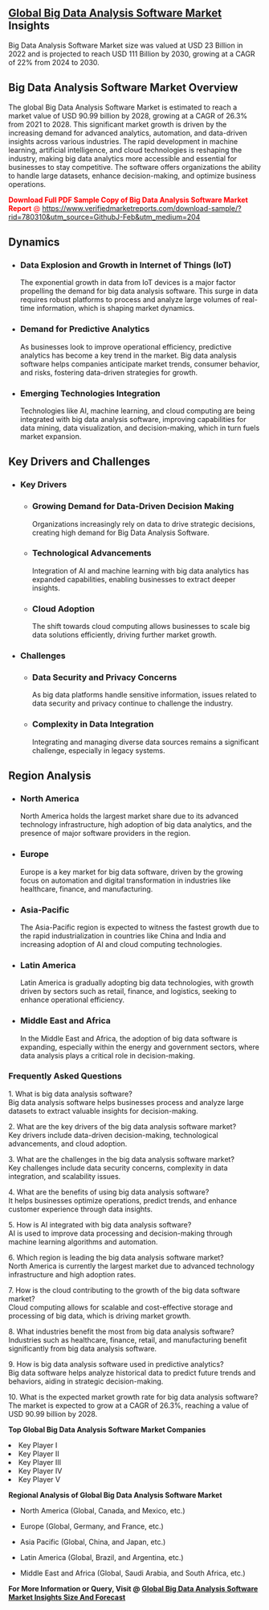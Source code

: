 <h2><a href="https://www.verifiedmarketreports.com/download-sample/?rid=780310&amp;utm_source=GithubJ&amp;utm_medium=204" target="_blank">Global Big Data Analysis Software Market</a> Insights</h2><p>Big Data Analysis Software Market size was valued at USD 23 Billion in 2022 and is projected to reach USD 111 Billion by 2030, growing at a CAGR of 22% from 2024 to 2030.</p><p> <h2>Big Data Analysis Software Market Overview</h2> <p>The global Big Data Analysis Software Market is estimated to reach a market value of USD 90.99 billion by 2028, growing at a CAGR of 26.3% from 2021 to 2028. This significant market growth is driven by the increasing demand for advanced analytics, automation, and data-driven insights across various industries. The rapid development in machine learning, artificial intelligence, and cloud technologies is reshaping the industry, making big data analytics more accessible and essential for businesses to stay competitive. The software offers organizations the ability to handle large datasets, enhance decision-making, and optimize business operations. </p> <p><p><span class=""><span style="color: #ff0000;"><strong>Download Full PDF Sample Copy of Big Data Analysis Software Market Report</strong> @ </span><a href="https://www.verifiedmarketreports.com/download-sample/?rid=780310&amp;utm_source=GithubJ-Feb&amp;utm_medium=204" target="_blank">https://www.verifiedmarketreports.com/download-sample/?rid=780310&amp;utm_source=GithubJ-Feb&amp;utm_medium=204</a></span></p></p> <h2>Dynamics</h2> <ul> <li><h3>Data Explosion and Growth in Internet of Things (IoT)</h3> The exponential growth in data from IoT devices is a major factor propelling the demand for big data analysis software. This surge in data requires robust platforms to process and analyze large volumes of real-time information, which is shaping market dynamics.</li> <li><h3>Demand for Predictive Analytics</h3> As businesses look to improve operational efficiency, predictive analytics has become a key trend in the market. Big data analysis software helps companies anticipate market trends, consumer behavior, and risks, fostering data-driven strategies for growth.</li> <li><h3>Emerging Technologies Integration</h3> Technologies like AI, machine learning, and cloud computing are being integrated with big data analysis software, improving capabilities for data mining, data visualization, and decision-making, which in turn fuels market expansion.</li> </ul> <h2>Key Drivers and Challenges</h2> <ul> <li><h3>Key Drivers</h3> <ul> <li><h3>Growing Demand for Data-Driven Decision Making</h3> Organizations increasingly rely on data to drive strategic decisions, creating high demand for Big Data Analysis Software.</li> <li><h3>Technological Advancements</h3> Integration of AI and machine learning with big data analytics has expanded capabilities, enabling businesses to extract deeper insights.</li> <li><h3>Cloud Adoption</h3> The shift towards cloud computing allows businesses to scale big data solutions efficiently, driving further market growth.</li> </ul> </li> <li><h3>Challenges</h3> <ul> <li><h3>Data Security and Privacy Concerns</h3> As big data platforms handle sensitive information, issues related to data security and privacy continue to challenge the industry.</li> <li><h3>Complexity in Data Integration</h3> Integrating and managing diverse data sources remains a significant challenge, especially in legacy systems.</li> </ul> </li> </ul> <h2>Region Analysis</h2> <ul> <li><h3>North America</h3> North America holds the largest market share due to its advanced technology infrastructure, high adoption of big data analytics, and the presence of major software providers in the region.</li> <li><h3>Europe</h3> Europe is a key market for big data software, driven by the growing focus on automation and digital transformation in industries like healthcare, finance, and manufacturing.</li> <li><h3>Asia-Pacific</h3> The Asia-Pacific region is expected to witness the fastest growth due to the rapid industrialization in countries like China and India and increasing adoption of AI and cloud computing technologies.</li> <li><h3>Latin America</h3> Latin America is gradually adopting big data technologies, with growth driven by sectors such as retail, finance, and logistics, seeking to enhance operational efficiency.</li> <li><h3>Middle East and Africa</h3> In the Middle East and Africa, the adoption of big data software is expanding, especially within the energy and government sectors, where data analysis plays a critical role in decision-making.</li> </ul> <h3>Frequently Asked Questions</h3> <p>1. What is big data analysis software? <br> Big data analysis software helps businesses process and analyze large datasets to extract valuable insights for decision-making.</p> <p>2. What are the key drivers of the big data analysis software market? <br> Key drivers include data-driven decision-making, technological advancements, and cloud adoption.</p> <p>3. What are the challenges in the big data analysis software market? <br> Key challenges include data security concerns, complexity in data integration, and scalability issues.</p> <p>4. What are the benefits of using big data analysis software? <br> It helps businesses optimize operations, predict trends, and enhance customer experience through data insights.</p> <p>5. How is AI integrated with big data analysis software? <br> AI is used to improve data processing and decision-making through machine learning algorithms and automation.</p> <p>6. Which region is leading the big data analysis software market? <br> North America is currently the largest market due to advanced technology infrastructure and high adoption rates.</p> <p>7. How is the cloud contributing to the growth of the big data software market? <br> Cloud computing allows for scalable and cost-effective storage and processing of big data, which is driving market growth.</p> <p>8. What industries benefit the most from big data analysis software? <br> Industries such as healthcare, finance, retail, and manufacturing benefit significantly from big data analysis software.</p> <p>9. How is big data analysis software used in predictive analytics? <br> Big data software helps analyze historical data to predict future trends and behaviors, aiding in strategic decision-making.</p> <p>10. What is the expected market growth rate for big data analysis software? <br> The market is expected to grow at a CAGR of 26.3%, reaching a value of USD 90.99 billion by 2028.</p> </p><p><strong>Top Global Big Data Analysis Software Market Companies</strong></p><div data-test-id=""><p><li>Key Player I</li><li> Key Player II</li><li> Key Player III</li><li> Key Player IV</li><li> Key Player V</li></p><div><strong>Regional Analysis of&nbsp;Global Big Data Analysis Software Market</strong></div><ul><li dir="ltr"><p dir="ltr">North America&nbsp;(Global, Canada, and Mexico, etc.)</p></li><li dir="ltr"><p dir="ltr">Europe (Global, Germany, and France, etc.)</p></li><li dir="ltr"><p dir="ltr">Asia Pacific&nbsp;(Global, China, and Japan, etc.)</p></li><li dir="ltr"><p dir="ltr">Latin America&nbsp;(Global, Brazil, and Argentina, etc.)</p></li><li dir="ltr">Middle East and Africa&nbsp;(Global, Saudi Arabia, and South Africa, etc.)</li></ul><p><strong>For More Information or Query, Visit @&nbsp;</strong><strong><a href="https://www.verifiedmarketreports.com/product/big-data-analysis-software-market/?utm_source=GithubJ&amp;utm_medium=204" target="_blank">Global Big Data Analysis Software Market Insights Size And Forecast</a></strong></p></div>
